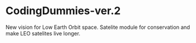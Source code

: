 # CodingDummies-ver.2
New vision for Low Earth Orbit space. Satelite module for conservation and make LEO satelites live longer. 
